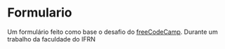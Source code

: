 # Formulario
Um formulário feito como base o desafio do <a href="https://www.freecodecamp.org/">freeCodeCamp</a>.
Durante um trabalho da faculdade do IFRN
